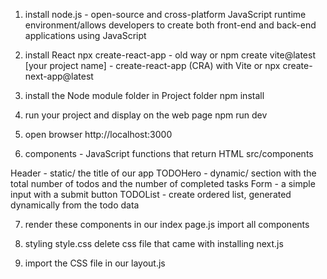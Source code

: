 1. install node.js - open-source and cross-platform JavaScript runtime environment/allows developers to create both front-end and back-end applications using JavaScript

2. install React
  npx create-react-app - old way
  or
  npm create vite@latest [your project name] - create-react-app (CRA) with Vite
  or 
  npx create-next-app@latest

3. install the Node module folder in Project folder
  npm install

4. run your project and display on the web page
  npm run dev

5. open browser
  http://localhost:3000

6. components - JavaScript functions that return HTML
  src/components

  Header - static/ the title of our app
  TODOHero - dynamic/ section with the total number of todos and the number of completed tasks
  Form - a simple input with a submit button
  TODOList - create ordered list, generated dynamically from the todo data

7. render these components in our index page.js
  import all components

8. styling
  style.css
  delete css file that came with installing next.js

9. import the CSS file in our layout.js

